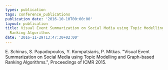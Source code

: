 ```yaml
---
types: publication
tags: conference_publications
publication_date: '2016-10-10T00:00:00'
layout: publication
title: Visual Event Summarization on Social Media using Topic Modelling and Graph-based
  Ranking Algorithms
date: '2016-11-29T13:47:30+02:00'
---
```

<p>E. Schinas, S. Papadopoulos, Y. Kompatsiaris, P. Mitkas. "Visual Event Summarization on Social Media using Topic Modelling and Graph-based Ranking Algorithms.", Proceedings of ICMR 2015.</p>

